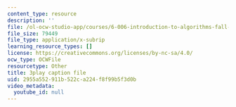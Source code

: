 ```yaml
---
content_type: resource
description: ''
file: /ol-ocw-studio-app/courses/6-006-introduction-to-algorithms-fall-2011/2955a552911b522ca224f8f99b5f3d0b_-DwGrJ8JxDc.vtt
file_size: 79449
file_type: application/x-subrip
learning_resource_types: []
license: https://creativecommons.org/licenses/by-nc-sa/4.0/
ocw_type: OCWFile
resourcetype: Other
title: 3play caption file
uid: 2955a552-911b-522c-a224-f8f99b5f3d0b
video_metadata:
  youtube_id: null
---
```

